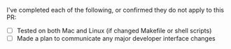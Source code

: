 <!-- Description of changes: what, why -->

I've completed each of the following, or confirmed they do not apply to this PR:

- [ ] Tested on both Mac and Linux (if changed Makefile or shell scripts)
- [ ] Made a plan to communicate any major developer interface changes
